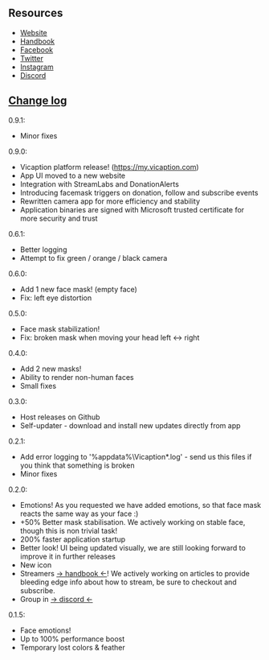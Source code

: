 ## Resources

- [Website](https://new.vicaption.com/?utm_source=github)
- [Handbook](https://vicaption.com/handbook)
- [Facebook](https://www.facebook.com/vicaption/)
- [Twitter](https://twitter.com/vicaption)
- [Instagram](https://www.instagram.com/vicaption/)
- [Discord](https://discordapp.com/invite/ZwMDNre)

## [Change log](https://headwayapp.co/vicaption-changelog)

0.9.1:
- Minor fixes

0.9.0:
- Vicaption platform release! (https://my.vicaption.com)
- App UI moved to a new website
- Integration with StreamLabs and DonationAlerts
- Introducing facemask triggers on donation, follow and subscribe events
- Rewritten camera app for more efficiency and stability
- Application binaries are signed with Microsoft trusted certificate for more security and trust

0.6.1:
- Better logging
- Attempt to fix green / orange / black camera

0.6.0:
- Add 1 new face mask! (empty face)
- Fix: left eye distortion

0.5.0:
- Face mask stabilization!
- Fix: broken mask when moving your head left <-> right

0.4.0:
- Add 2 new masks!
- Ability to render non-human faces
- Small fixes

0.3.0:
- Host releases on Github
- Self-updater - download and install new updates directly from app

0.2.1:
- Add error logging to '%appdata%\Vicaption\*.log' - send us this files if you think that something is broken
- Minor fixes

0.2.0: 
- Emotions! As you requested we have added emotions, so that face mask reacts the same way as your face :)
- +50% Better mask stabilisation. We actively working on stable face, though this is non trivial task!
- 200% faster application startup
- Better look! UI being updated visually, we are still looking forward to improve it in further releases
- New icon
- Streamers [-> handbook <-](https://vicaption.com/handbook/?utm_source=github&utm_medium=0.2.0)! We actively working on articles to provide bleeding edge info about how to stream, be sure to checkout and subscribe.
- Group in [-> discord <-](https://discordapp.com/invite/ZwMDNre)

0.1.5:
- Face emotions!
- Up to 100% performance boost
- Temporary lost colors & feather
